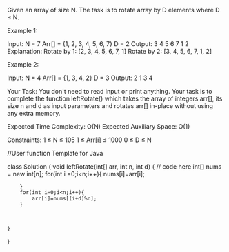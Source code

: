 Given an array of size N. The task is to rotate array by D elements where D ≤ N.

Example 1:

Input:
N = 7
Arr[] = {1, 2, 3, 4, 5, 6, 7}
D = 2
Output: 3 4 5 6 7 1 2
Explanation: 
Rotate by 1: [2, 3, 4, 5, 6, 7, 1]
Rotate by 2: [3, 4, 5, 6, 7, 1, 2]

Example 2:

Input:
N = 4
Arr[] = {1, 3, 4, 2}
D = 3
Output: 2 1 3 4

Your Task:
You don't need to read input or print anything. Your task is to complete the function leftRotate() which takes the array of integers arr[], its size n and d as input parameters and rotates arr[] in-place without using any extra memory.


Expected Time Complexity: O(N)
Expected Auxiliary Space: O(1)


Constraints:
1 ≤ N ≤ 105
1 ≤ Arr[i] ≤ 1000
0 ≤ D ≤ N






//User function Template for Java

class Solution {
    void leftRotate(int[] arr, int n, int d) {
        // code here
        int[] nums = new int[n];
        for(int i =0;i<n;i++){
            nums[i]=arr[i];
            
            
            
        }
        for(int i=0;i<n;i++){
            arr[i]=nums[(i+d)%n];
        }
        
        
        
    }
}